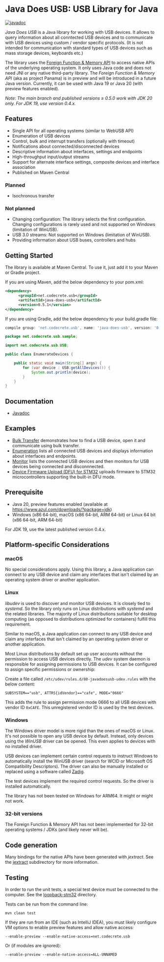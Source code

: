 # Java Does USB: USB Library for Java

[![javadoc](https://javadoc.io/badge2/net.codecrete.usb/java-does-usb/javadoc.svg)](https://javadoc.io/doc/net.codecrete.usb/java-does-usb)

*Java Does USB* is a Java library for working with USB devices. It allows to query information about all conntected USB devices and to communicate with USB devices using custom / vendor specific protocols. (It is not intended for communication with standard types of USB devices such as mass storage devices, keyboards etc.)

The library uses the [Foreign Function & Memory API](https://github.com/openjdk/panama-foreign) to access native APIs of the underlying operating system. It only uses Java code and does not need JNI or any native third-party library. The *Foreign Function & Memory API* (aka as project Panama) is in preview and will be introduced in a future Java version. Currently, it can be used with Java 19 or Java 20 (with preview features enabled).

*Note: The main branch and published versions ≥ 0.5.0 work with JDK 20 only. For JDK 19, use version 0.4.x.*


## Features

- Single API for all operating systems (similar to WebUSB API)
- Enumeration of USB devices
- Control, bulk and interrupt transfers (optionally with timeout)
- Notifications about connected/disconnected devices
- Descriptive information about interfaces, settings and endpoints
- High-throughput input/output streams
- Support for alternate interface settings, composite devices and interface association
- Published on Maven Central

### Planned

- Isochronous transfer

### Not planned

- Changing configuration: The library selects the first configuration. Changing configurations is rarely used and not supported on Windows (limitation of WinUSB).
- USB 3.0 streams: Not supported on Windows (limitation of WinUSB).
- Providing information about USB buses, controllers and hubs


## Getting Started

The library is available at Maven Central. To use it, just add it to your Maven or Gradle project.

If you are using Maven, add the below dependency to your pom.xml:

```xml
<dependency>
      <groupId>net.codecrete.usb</groupId>
      <artifactId>java-does-usb</artifactId>
      <version>0.5.1</version>
</dependency>
```

If you are using Gradle, add the below dependency to your build.gradle file:

```groovy
compile group: 'net.codecrete.usb', name: 'java-does-usb', version: '0.5.1'
```

```java
package net.codecrete.usb.sample;

import net.codecrete.usb.USB;

public class EnumerateDevices {

    public static void main(String[] args) {
        for (var device : USB.getAllDevices()) {
            System.out.println(device);
        }
    }
}
```


## Documentation

- [Javadoc](https://javadoc.io/doc/net.codecrete.usb/java-does-usb) 


## Examples

- [Bulk Transfer](examples/bulk_transfer/) demonstrates how to find a USB device, open it and communicate using bulk transfer.
- [Enumeration](examples/enumerate/) lists all connected USB devices and displays information about interfaces and endpoints.
- [Monitor](examples/monitor/) lists the connected USB devices and then monitors for USB devices being connected and disconnnected.
- [Device Firmware Upload (DFU) for STM32](examples/stm_dfu) uploads firmware to STM32 microcontrollers supporting the built-in DFU mode.


## Prerequisite

- Java 20, preview features enabled (available at https://www.azul.com/downloads/?package=jdk)
- Windows (x86 64-bit), macOS (x86 64-bit, ARM 64-bit) or Linux 64 bit (x86 64-bit, ARM 64-bit)

For JDK 19, use the latest published version 0.4.x.


## Platform-specific Considerations


### macOS

No special considerations apply. Using this library, a Java application can connect to any USB device and claim any interfaces that isn't claimed by an operating system driver or another application.


### Linux

*libudev* is used to discover and monitor USB devices. It is closely tied to *systemd*. So the library only runs on Linux distributions with *systemd* and the related libraries. The majority of Linux distributions suitable for desktop computing (as opposed to distributions optimized for containers) fulfill this requirement.

Similar to macOS, a Java application can connect to any USB device and claim any interfaces that isn't claimed by an operating system driver or another application.

Most Linux distributions by default set up user accounts without the permission to access USB devices directly. The *udev* system daemon is responsible for assigning permissions to USB devices. It can be configured to assign specific permissions or ownership:

Create a file called `/etc/udev/rules.d/80-javadoesusb-udev.rules` with the below content:

```text
SUBSYSTEM=="usb", ATTRS{idVendor}=="cafe", MODE="0666"
```

This adds the rule to assign permission mode 0666 to all USB devices with vendor ID `0xCAFE`. This unregistered vendor ID is used by the test devices.


### Windows

The Windows driver model is more rigid than the ones of macOS or Linux. It's not possible to open any USB device by default. Instead, only devices using the *WinUSB* driver can be opened. This even applies to devices with no installed driver.

USB devices can implement certain control requests to instruct Windows to automatically install the WinUSB driver (search for WCID or Microsoft OS Compatibility Descriptors). The driver can also be manually installed or replaced using a software called [Zadig](https://zadig.akeo.ie/).

The test devices implement the required control requests. So the driver is installed automatically.

The library has not been tested on Windows for ARM64. It might or might not work.


### 32-bit versions

The Foreign Function & Memory API has not been implemented for 32-bit operating systems / JDKs  (and likely never will be).



## Code generation

Many bindings for the native APIs have been generated with *jextract*. See the [jextract](java-does-usb/jextract) subdirectory for more information.



## Testing

In order to run the unit tests, a special test device must be connected to the computer. See the [loopback-stm32](test-devices/loopback-stm32) directory.

Tests can be run from the command line:

```
mvn clean test
```

If they are run from an IDE (such as IntelliJ IDEA), you must likely configure VM options to enable preview features and allow native access:

```
--enable-preview --enable-native-access=net.codecrete.usb
```

Or (if modules are ignored):

```
--enable-preview --enable-native-access=ALL-UNNAMED
```
